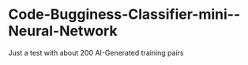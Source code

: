 # Code-Bugginess-Classifier-mini--Neural-Network
Just a test with about 200 AI-Generated training pairs 
